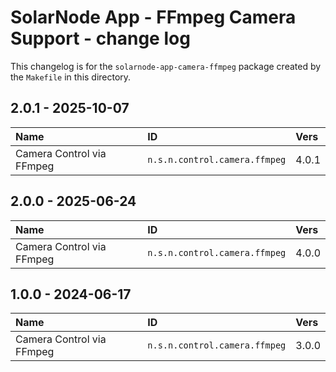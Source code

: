# SolarNode App - FFmpeg Camera Support - change log

This changelog is for the `solarnode-app-camera-ffmpeg` package created by the `Makefile` in
this directory.

## 2.0.1 - 2025-10-07

| Name                      | ID                            | Vers  |
|:--------------------------|:------------------------------|:------|
| Camera Control via FFmpeg | `n.s.n.control.camera.ffmpeg` | 4.0.1 |


## 2.0.0 - 2025-06-24

| Name                      | ID                            | Vers  |
|:--------------------------|:------------------------------|:------|
| Camera Control via FFmpeg | `n.s.n.control.camera.ffmpeg` | 4.0.0 |


## 1.0.0 - 2024-06-17

| Name                      | ID                            | Vers  |
|:--------------------------|:------------------------------|:------|
| Camera Control via FFmpeg | `n.s.n.control.camera.ffmpeg` | 3.0.0 |

